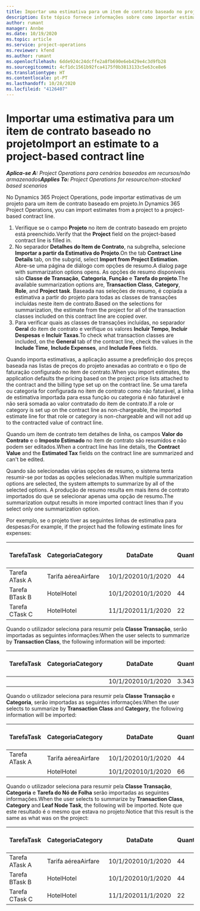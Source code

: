 ```yaml
---
title: Importar uma estimativa para um item de contrato baseado no projeto
description: Este tópico fornece informações sobre como importar estimativas de um projeto para um item de contrato.
author: rumant
manager: Annbe
ms.date: 10/19/2020
ms.topic: article
ms.service: project-operations
ms.reviewer: kfend
ms.author: rumant
ms.openlocfilehash: 6dde924c24dcffe2a8fb690e6eb429e4c3d9fb28
ms.sourcegitcommit: 4cf1dc1561b92fca4175f0b3813133c5e63ce8e6
ms.translationtype: HT
ms.contentlocale: pt-PT
ms.lasthandoff: 10/28/2020
ms.locfileid: "4126407"
---
```

# <a name="import-an-estimate-to-a-project-based-contract-line"></a><span data-ttu-id="ba69a-103">Importar uma estimativa para um item de contrato baseado no projeto</span><span class="sxs-lookup"><span data-stu-id="ba69a-103">Import an estimate to a project-based contract line</span></span>

<span data-ttu-id="ba69a-104">_**Aplica-se A:** Project Operations para cenários baseados em recursos/não armazenados_</span><span class="sxs-lookup"><span data-stu-id="ba69a-104">_**Applies To:** Project Operations for resource/non-stocked based scenarios_</span></span>

<span data-ttu-id="ba69a-105">No Dynamics 365 Project Operations, pode importar estimativas de um projeto para um item de contrato baseado em projeto.</span><span class="sxs-lookup"><span data-stu-id="ba69a-105">In Dynamics 365 Project Operations, you can import estimates from a project to a project-based contract line.</span></span>

1. <span data-ttu-id="ba69a-106">Verifique se o campo **Projeto** no item de contrato baseado em projeto está preenchido.</span><span class="sxs-lookup"><span data-stu-id="ba69a-106">Verify that the **Project** field on the project-based contract line is filled in.</span></span>
2. <span data-ttu-id="ba69a-107">No separador **Detalhes do Item de Contrato**, na subgrelha, selecione **Importar a partir da Estimativa do Projeto**.</span><span class="sxs-lookup"><span data-stu-id="ba69a-107">On the tab **Contract Line Details** tab, on the subgrid, select **Import from Project Estimation**.</span></span> <span data-ttu-id="ba69a-108">Abre-se uma página de diálogo com opções de resumo.</span><span class="sxs-lookup"><span data-stu-id="ba69a-108">A dialog page with summarization options opens.</span></span> <span data-ttu-id="ba69a-109">As opções de resumo disponíveis são **Classe de Transação**, **Categoria**, **Função** e **Tarefa do projeto**.</span><span class="sxs-lookup"><span data-stu-id="ba69a-109">The available summarization options are, **Transaction Class**, **Category**, **Role**, and **Project task**.</span></span> <span data-ttu-id="ba69a-110">Baseada nas seleções de resumo, é copiada a estimativa a partir do projeto para todas as classes de transações incluídas neste item de contrato.</span><span class="sxs-lookup"><span data-stu-id="ba69a-110">Based on the selections for summarization, the estimate from the project for all of the transaction classes included on this contract line are copied over.</span></span> 
3. <span data-ttu-id="ba69a-111">Para verificar quais as classes de transações incluídas, no separador **Geral** do item de contrato e verifique os valores **Incluir Tempo**, **Incluir Despesas** e **Incluir Taxas**.</span><span class="sxs-lookup"><span data-stu-id="ba69a-111">To check what transaction classes are included, on the **General** tab of the contract line, check the values in the **Include Time**, **Include Expenses**, and **Include Fees** fields.</span></span>

<span data-ttu-id="ba69a-112">Quando importa estimativas, a aplicação assume a predefinição dos preços baseada nas listas de preços do projeto anexadas ao contrato e o tipo de faturação configurado no item de contrato.</span><span class="sxs-lookup"><span data-stu-id="ba69a-112">When you import estimates, the application defaults the pricing based on the project price lists attached to the contract and the billing type set up on the contract line.</span></span> <span data-ttu-id="ba69a-113">Se uma tarefa ou categoria for configurada no item de contrato como não faturável, a linha de estimativa importada para essa função ou categoria é não faturável e não será somada ao valor contratado do item de contrato.</span><span class="sxs-lookup"><span data-stu-id="ba69a-113">If a role or category is set up on the contract line as non-chargeable, the imported estimate line for that role or category is non-chargeable and will not add up to the contracted value of contract line.</span></span>

<span data-ttu-id="ba69a-114">Quando um item de contrato tem detalhes de linha, os campos **Valor do Contrato** e o **Imposto Estimado** no item de contrato são resumidos e não podem ser editados.</span><span class="sxs-lookup"><span data-stu-id="ba69a-114">When a contract line has line details, the **Contract Value** and the **Estimated Tax** fields on the contract line are summarized and can't be edited.</span></span>

<span data-ttu-id="ba69a-115">Quando são selecionadas várias opções de resumo, o sistema tenta resumir-se por todas as opções selecionadas.</span><span class="sxs-lookup"><span data-stu-id="ba69a-115">When multiple summarization options are selected, the system attempts to summarize by all of the selected options.</span></span> <span data-ttu-id="ba69a-116">A produção de resumo resulta em mais itens de contrato importados do que se selecionar apenas uma opção de resumo.</span><span class="sxs-lookup"><span data-stu-id="ba69a-116">The summarization output results in more imported contract lines than if you select only one summarization option.</span></span>

<span data-ttu-id="ba69a-117">Por exemplo, se o projeto tiver as seguintes linhas de estimativa para despesas:</span><span class="sxs-lookup"><span data-stu-id="ba69a-117">For example, if the project had the following estimate lines for expenses:</span></span>

| <span data-ttu-id="ba69a-118">Tarefa</span><span class="sxs-lookup"><span data-stu-id="ba69a-118">Task</span></span> | <span data-ttu-id="ba69a-119">Categoria</span><span class="sxs-lookup"><span data-stu-id="ba69a-119">Category</span></span> | <span data-ttu-id="ba69a-120">Data</span><span class="sxs-lookup"><span data-stu-id="ba69a-120">Date</span></span> | <span data-ttu-id="ba69a-121">Quantidade</span><span class="sxs-lookup"><span data-stu-id="ba69a-121">Quantity</span></span> | <span data-ttu-id="ba69a-122">Preço unitário</span><span class="sxs-lookup"><span data-stu-id="ba69a-122">Unit price</span></span> | <span data-ttu-id="ba69a-123">Montante</span><span class="sxs-lookup"><span data-stu-id="ba69a-123">Amount</span></span> |
| --- | --- | --- | --- | --- | --- |
| <span data-ttu-id="ba69a-124">Tarefa A</span><span class="sxs-lookup"><span data-stu-id="ba69a-124">Task A</span></span> | <span data-ttu-id="ba69a-125">Tarifa aérea</span><span class="sxs-lookup"><span data-stu-id="ba69a-125">Airfare</span></span> | <span data-ttu-id="ba69a-126">10/1/2020</span><span class="sxs-lookup"><span data-stu-id="ba69a-126">10/1/2020</span></span> | <span data-ttu-id="ba69a-127">4</span><span class="sxs-lookup"><span data-stu-id="ba69a-127">4</span></span> | <span data-ttu-id="ba69a-128">400</span><span class="sxs-lookup"><span data-stu-id="ba69a-128">400</span></span> | <span data-ttu-id="ba69a-129">1600</span><span class="sxs-lookup"><span data-stu-id="ba69a-129">1600</span></span> |
| <span data-ttu-id="ba69a-130">Tarefa B</span><span class="sxs-lookup"><span data-stu-id="ba69a-130">Task B</span></span> | <span data-ttu-id="ba69a-131">Hotel</span><span class="sxs-lookup"><span data-stu-id="ba69a-131">Hotel</span></span> | <span data-ttu-id="ba69a-132">10/1/2020</span><span class="sxs-lookup"><span data-stu-id="ba69a-132">10/1/2020</span></span> | <span data-ttu-id="ba69a-133">4</span><span class="sxs-lookup"><span data-stu-id="ba69a-133">4</span></span> | <span data-ttu-id="ba69a-134">200</span><span class="sxs-lookup"><span data-stu-id="ba69a-134">200</span></span> | <span data-ttu-id="ba69a-135">800</span><span class="sxs-lookup"><span data-stu-id="ba69a-135">800</span></span> |
| <span data-ttu-id="ba69a-136">Tarefa C</span><span class="sxs-lookup"><span data-stu-id="ba69a-136">Task C</span></span> | <span data-ttu-id="ba69a-137">Hotel</span><span class="sxs-lookup"><span data-stu-id="ba69a-137">Hotel</span></span> | <span data-ttu-id="ba69a-138">11/1/2020</span><span class="sxs-lookup"><span data-stu-id="ba69a-138">11/1/2020</span></span> | <span data-ttu-id="ba69a-139">2</span><span class="sxs-lookup"><span data-stu-id="ba69a-139">2</span></span> | <span data-ttu-id="ba69a-140">200</span><span class="sxs-lookup"><span data-stu-id="ba69a-140">200</span></span> | <span data-ttu-id="ba69a-141">400</span><span class="sxs-lookup"><span data-stu-id="ba69a-141">400</span></span> |

<span data-ttu-id="ba69a-142">Quando o utilizador seleciona para resumir pela **Classe Transação**, serão importadas as seguintes informações:</span><span class="sxs-lookup"><span data-stu-id="ba69a-142">When the user selects to summarize by **Transaction Class**, the following information will be imported:</span></span>

| <span data-ttu-id="ba69a-143">Tarefa</span><span class="sxs-lookup"><span data-stu-id="ba69a-143">Task</span></span> | <span data-ttu-id="ba69a-144">Categoria</span><span class="sxs-lookup"><span data-stu-id="ba69a-144">Category</span></span> | <span data-ttu-id="ba69a-145">Data</span><span class="sxs-lookup"><span data-stu-id="ba69a-145">Date</span></span> | <span data-ttu-id="ba69a-146">Quantidade</span><span class="sxs-lookup"><span data-stu-id="ba69a-146">Quantity</span></span> | <span data-ttu-id="ba69a-147">Preço unitário</span><span class="sxs-lookup"><span data-stu-id="ba69a-147">Unit price</span></span> | <span data-ttu-id="ba69a-148">Montante</span><span class="sxs-lookup"><span data-stu-id="ba69a-148">Amount</span></span> |
| --- | --- | --- | --- | --- | --- |
| &nbsp;  | &nbsp;  | <span data-ttu-id="ba69a-149">10/1/2020</span><span class="sxs-lookup"><span data-stu-id="ba69a-149">10/1/2020</span></span> | <span data-ttu-id="ba69a-150">3.34</span><span class="sxs-lookup"><span data-stu-id="ba69a-150">3.34</span></span> | <span data-ttu-id="ba69a-151">840</span><span class="sxs-lookup"><span data-stu-id="ba69a-151">840</span></span> | <span data-ttu-id="ba69a-152">2800</span><span class="sxs-lookup"><span data-stu-id="ba69a-152">2800</span></span> |

<span data-ttu-id="ba69a-153">Quando o utilizador seleciona para resumir pela **Classe Transação** e **Categoria**, serão importadas as seguintes informações:</span><span class="sxs-lookup"><span data-stu-id="ba69a-153">When the user selects to summarize by **Transaction Class** and **Category**, the following information will be imported:</span></span>

| <span data-ttu-id="ba69a-154">Tarefa</span><span class="sxs-lookup"><span data-stu-id="ba69a-154">Task</span></span> | <span data-ttu-id="ba69a-155">Categoria</span><span class="sxs-lookup"><span data-stu-id="ba69a-155">Category</span></span> | <span data-ttu-id="ba69a-156">Data</span><span class="sxs-lookup"><span data-stu-id="ba69a-156">Date</span></span> | <span data-ttu-id="ba69a-157">Quantidade</span><span class="sxs-lookup"><span data-stu-id="ba69a-157">Quantity</span></span> | <span data-ttu-id="ba69a-158">Preço unitário</span><span class="sxs-lookup"><span data-stu-id="ba69a-158">Unit price</span></span> | <span data-ttu-id="ba69a-159">Montante</span><span class="sxs-lookup"><span data-stu-id="ba69a-159">Amount</span></span> |
| --- | --- | --- | --- | --- | --- |
| <span data-ttu-id="ba69a-160">Tarefa A</span><span class="sxs-lookup"><span data-stu-id="ba69a-160">Task A</span></span> | <span data-ttu-id="ba69a-161">Tarifa aérea</span><span class="sxs-lookup"><span data-stu-id="ba69a-161">Airfare</span></span> | <span data-ttu-id="ba69a-162">10/1/2020</span><span class="sxs-lookup"><span data-stu-id="ba69a-162">10/1/2020</span></span> | <span data-ttu-id="ba69a-163">4</span><span class="sxs-lookup"><span data-stu-id="ba69a-163">4</span></span> | <span data-ttu-id="ba69a-164">400</span><span class="sxs-lookup"><span data-stu-id="ba69a-164">400</span></span> | <span data-ttu-id="ba69a-165">1600</span><span class="sxs-lookup"><span data-stu-id="ba69a-165">1600</span></span> |
| &nbsp;  | <span data-ttu-id="ba69a-166">Hotel</span><span class="sxs-lookup"><span data-stu-id="ba69a-166">Hotel</span></span> | <span data-ttu-id="ba69a-167">10/1/2020</span><span class="sxs-lookup"><span data-stu-id="ba69a-167">10/1/2020</span></span> | <span data-ttu-id="ba69a-168">6</span><span class="sxs-lookup"><span data-stu-id="ba69a-168">6</span></span> | <span data-ttu-id="ba69a-169">200</span><span class="sxs-lookup"><span data-stu-id="ba69a-169">200</span></span> | <span data-ttu-id="ba69a-170">1200</span><span class="sxs-lookup"><span data-stu-id="ba69a-170">1200</span></span> |

<span data-ttu-id="ba69a-171">Quando o utilizador seleciona para resumir pela **Classe Transação**, **Categoria** e **Tarefa do Nó de Folha** serão importadas as seguintes informações.</span><span class="sxs-lookup"><span data-stu-id="ba69a-171">When the user selects to summarize by **Transaction Class**, **Category** and **Leaf Node Task**, the following will be imported.</span></span> <span data-ttu-id="ba69a-172">Note que este resultado é o mesmo que estava no projeto:</span><span class="sxs-lookup"><span data-stu-id="ba69a-172">Notice that this result is the same as what was on the project:</span></span>

| <span data-ttu-id="ba69a-173">Tarefa</span><span class="sxs-lookup"><span data-stu-id="ba69a-173">Task</span></span> | <span data-ttu-id="ba69a-174">Categoria</span><span class="sxs-lookup"><span data-stu-id="ba69a-174">Category</span></span> | <span data-ttu-id="ba69a-175">Data</span><span class="sxs-lookup"><span data-stu-id="ba69a-175">Date</span></span> | <span data-ttu-id="ba69a-176">Quantidade</span><span class="sxs-lookup"><span data-stu-id="ba69a-176">Quantity</span></span> | <span data-ttu-id="ba69a-177">Preço unitário</span><span class="sxs-lookup"><span data-stu-id="ba69a-177">Unit price</span></span> | <span data-ttu-id="ba69a-178">Montante</span><span class="sxs-lookup"><span data-stu-id="ba69a-178">Amount</span></span> |
| --- | --- | --- | --- | --- | --- |
| <span data-ttu-id="ba69a-179">Tarefa A</span><span class="sxs-lookup"><span data-stu-id="ba69a-179">Task A</span></span> | <span data-ttu-id="ba69a-180">Tarifa aérea</span><span class="sxs-lookup"><span data-stu-id="ba69a-180">Airfare</span></span> | <span data-ttu-id="ba69a-181">10/1/2020</span><span class="sxs-lookup"><span data-stu-id="ba69a-181">10/1/2020</span></span> | <span data-ttu-id="ba69a-182">4</span><span class="sxs-lookup"><span data-stu-id="ba69a-182">4</span></span> | <span data-ttu-id="ba69a-183">400</span><span class="sxs-lookup"><span data-stu-id="ba69a-183">400</span></span> | <span data-ttu-id="ba69a-184">1600</span><span class="sxs-lookup"><span data-stu-id="ba69a-184">1600</span></span> |
| <span data-ttu-id="ba69a-185">Tarefa B</span><span class="sxs-lookup"><span data-stu-id="ba69a-185">Task B</span></span> | <span data-ttu-id="ba69a-186">Hotel</span><span class="sxs-lookup"><span data-stu-id="ba69a-186">Hotel</span></span> | <span data-ttu-id="ba69a-187">10/1/2020</span><span class="sxs-lookup"><span data-stu-id="ba69a-187">10/1/2020</span></span> | <span data-ttu-id="ba69a-188">4</span><span class="sxs-lookup"><span data-stu-id="ba69a-188">4</span></span> | <span data-ttu-id="ba69a-189">200</span><span class="sxs-lookup"><span data-stu-id="ba69a-189">200</span></span> | <span data-ttu-id="ba69a-190">800</span><span class="sxs-lookup"><span data-stu-id="ba69a-190">800</span></span> |
| <span data-ttu-id="ba69a-191">Tarefa C</span><span class="sxs-lookup"><span data-stu-id="ba69a-191">Task C</span></span> | <span data-ttu-id="ba69a-192">Hotel</span><span class="sxs-lookup"><span data-stu-id="ba69a-192">Hotel</span></span> | <span data-ttu-id="ba69a-193">11/1/2020</span><span class="sxs-lookup"><span data-stu-id="ba69a-193">11/1/2020</span></span> | <span data-ttu-id="ba69a-194">2</span><span class="sxs-lookup"><span data-stu-id="ba69a-194">2</span></span> | <span data-ttu-id="ba69a-195">200</span><span class="sxs-lookup"><span data-stu-id="ba69a-195">200</span></span> | <span data-ttu-id="ba69a-196">400</span><span class="sxs-lookup"><span data-stu-id="ba69a-196">400</span></span> |
